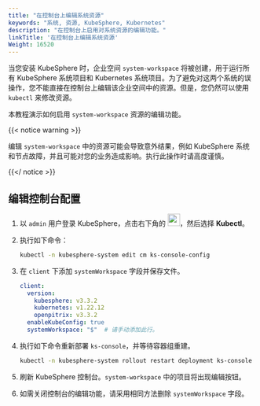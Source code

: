 ```yaml
---
title: "在控制台上编辑系统资源"
keywords: "系统, 资源, KubeSphere, Kubernetes"
description: "在控制台上启用对系统资源的编辑功能。"
linkTitle: '在控制台上编辑系统资源'
Weight: 16520
---
```


当您安装 KubeSphere 时，企业空间 `system-workspace` 将被创建，用于运行所有 KubeSphere 系统项目和 Kubernetes 系统项目。为了避免对这两个系统的误操作，您不能直接在控制台上编辑该企业空间中的资源。但是，您仍然可以使用 `kubectl` 来修改资源。

本教程演示如何启用 `system-workspace` 资源的编辑功能。

{{< notice warning >}}

编辑 `system-workspace` 中的资源可能会导致意外结果，例如 KubeSphere 系统和节点故障，并且可能对您的业务造成影响。执行此操作时请高度谨慎。

{{</ notice >}}

## 编辑控制台配置

1. 以 `admin` 用户登录 KubeSphere，点击右下角的 <img src="/images/docs/v3.x/common-icons/hammer.png" height="25" width="25" />，然后选择 **Kubectl**。

2. 执行如下命令：

   ```bash
   kubectl -n kubesphere-system edit cm ks-console-config
   ```

3. 在 `client` 下添加 `systemWorkspace` 字段并保存文件。

   ```yaml
   client:
     version:
       kubesphere: v3.3.2
       kubernetes: v1.22.12
       openpitrix: v3.3.2
     enableKubeConfig: true
     systemWorkspace: "$"  # 请手动添加此行。
   ```

4. 执行如下命令重新部署 `ks-console`，并等待容器组重建。

   ```bash
   kubectl -n kubesphere-system rollout restart deployment ks-console
   ```

5. 刷新 KubeSphere 控制台。`system-workspace` 中的项目将出现编辑按钮。

6. 如需关闭控制台的编辑功能，请采用相同方法删除 `systemWorkspace` 字段。
